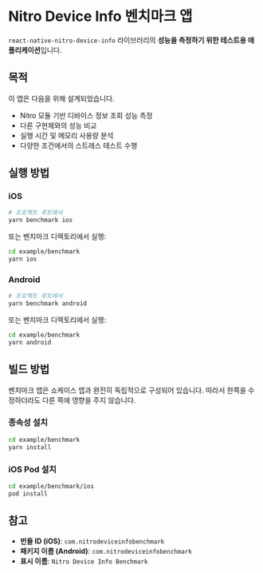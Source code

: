 # Nitro Device Info 벤치마크 앱

`react-native-nitro-device-info` 라이브러리의 **성능을 측정하기 위한 테스트용 애플리케이션**입니다.

## 목적

이 앱은 다음을 위해 설계되었습니다.

- Nitro 모듈 기반 디바이스 정보 조회 성능 측정
- 다른 구현체와의 성능 비교
- 실행 시간 및 메모리 사용량 분석
- 다양한 조건에서의 스트레스 테스트 수행

## 실행 방법

### iOS

```bash
# 프로젝트 루트에서
yarn benchmark ios
```

또는 벤치마크 디렉토리에서 실행:

```bash
cd example/benchmark
yarn ios
```

### Android

```bash
# 프로젝트 루트에서
yarn benchmark android
```

또는 벤치마크 디렉토리에서 실행:

```bash
cd example/benchmark
yarn android
```

## 빌드 방법

벤치마크 앱은 쇼케이스 앱과 완전히 독립적으로 구성되어 있습니다.
따라서 한쪽을 수정하더라도 다른 쪽에 영향을 주지 않습니다.

### 종속성 설치

```bash
cd example/benchmark
yarn install
```

### iOS Pod 설치

```bash
cd example/benchmark/ios
pod install
```

## 참고

- **번들 ID (iOS)**: `com.nitrodeviceinfobenchmark`
- **패키지 이름 (Android)**: `com.nitrodeviceinfobenchmark`
- **표시 이름**: `Nitro Device Info Benchmark`
